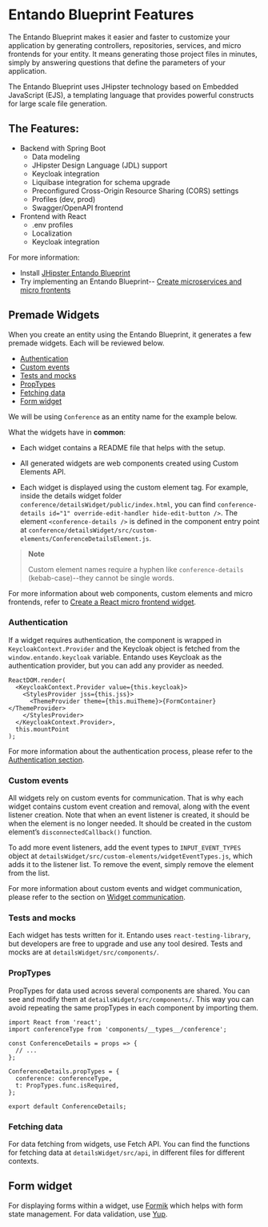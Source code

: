 # Entando Blueprint Features

The Entando Blueprint makes it easier and faster to customize your application by generating controllers, repositories, services, and micro frontends for your entity. It means generating those project files in minutes, simply by answering questions that define the parameters of your application. 

The Entando Blueprint uses JHipster technology based on Embedded JavaScript (EJS), a templating language that provides powerful constructs for large scale file generation. 

## The Features:
* Backend with Spring Boot 
  * Data modeling
  * JHipster Design Language (JDL) support 
  * Keycloak integration 
  * Liquibase integration for schema upgrade
  * Preconfigured Cross-Origin Resource Sharing (CORS) settings
  * Profiles (dev, prod)
  * Swagger/OpenAPI frontend
* Frontend with React
  * .env profiles
  * Localization
  * Keycloak integration
  
For more information:
* Install [JHipster Entando Blueprint](https://github.com/entando/generator-jhipster-entando/blob/master/README.md)
* Try implementing an Entando Blueprint-- [Create microservices and micro frontents](../../tutorials/micro-frontends/react.md)

## Premade Widgets
When you create an entity using the Entando Blueprint, it generates a few
premade widgets. Each will be reviewed below.
* [Authentication](#authentication)
* [Custom events](#custom-events)
* [Tests and mocks](#tests-and-mocks)
* [PropTypes](#proptypes)
* [Fetching data](#fetching-data)
* [Form widget](#form-widget)

We will be using `Conference` as an entity name for the example below.

What the widgets have in **common**:
* Each widget contains a README file that helps with the setup.

* All generated widgets are web components created using Custom Elements
API.

* Each widget is displayed using the custom element tag. For example, inside the
details widget folder `conference/detailsWidget/public/index.html`, you
can find
`conference-details id="1" override-edit-handler hide-edit-button />`.
The element `<conference-details />` is defined in the component entry
point at
`conference/detailsWidget/src/custom-elements/ConferenceDetailsElement.js`.

> **Note**
>
> Custom element names require a hyphen like `conference-details` (kebab-case)--they cannot be single words.

For more information about web components, custom elements and micro
frontends, refer to [Create a React micro frontend widget](../../tutorials/micro-frontends/react.md).


### Authentication

If a widget requires authentication, the component is wrapped in
`KeycloakContext.Provider` and the Keycloak object is fetched from the
`window.entando.keycloak` variable. Entando uses Keycloak as the
authentication provider, but you can add any provider as needed.

    ReactDOM.render(
      <KeycloakContext.Provider value={this.keycloak}>
        <StylesProvider jss={this.jss}>
          <ThemeProvider theme={this.muiTheme}>{FormContainer}</ThemeProvider>
        </StylesProvider>
      </KeycloakContext.Provider>,
      this.mountPoint
    );

For more information about the authentication process, please refer
to the [Authentication section](../reference/identity-management.md#authentication).

### Custom events

All widgets rely on custom events for communication.  That is why each widget contains custom event creation and removal, along with the event listener creation.  Note that when an event listener is created, it should be when
the element is no longer needed. It should be created in the custom
element’s `disconnectedCallback()` function.

To add more event listeners, add the event types to
`INPUT_EVENT_TYPES` object at
`detailsWidget/src/custom-elements/widgetEventTypes.js`, which adds
it to the listener list. To remove the event, simply remove the element from the list.

For more information about custom events and widget communication,
please refer to the section on [Widget communication](../../tutorials/micro-frontends/communication.md).

### Tests and mocks

Each widget has tests written for it. Entando uses
`react-testing-library`, but developers are free to upgrade and use any
tool desired. Tests and mocks are at `detailsWidget/src/components/`.

### PropTypes

PropTypes for data used across several components are shared. You can
see and modify them at `detailsWidget/src/components/`. This way you can
avoid repeating the same propTypes in each component by importing them.

    import React from 'react';
    import conferenceType from 'components/__types__/conference';

    const ConferenceDetails = props => {
      // ...
    };

    ConferenceDetails.propTypes = {
      conference: conferenceType,
      t: PropTypes.func.isRequired,
    };

    export default ConferenceDetails;

### Fetching data

For data fetching from widgets, use Fetch API. You can find the functions for
fetching data at `detailsWidget/src/api`, in different files for
different contexts.

## Form widget

For displaying forms within a widget, use
[Formik](https://jaredpalmer.com/formik) which helps with form state
management. For data validation, use
[Yup](https://github.com/jquense/yup).

